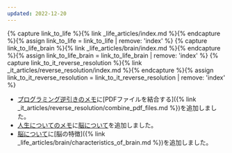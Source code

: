 ```yaml
---
updated: 2022-12-20
---
```

{% capture link_to_life %}{% link _life_articles/index.md %}{% endcapture %}{% assign link_to_life = link_to_life | remove: 'index' %}
{% capture link_to_life_brain %}{% link _life_articles/brain/index.md %}{% endcapture %}{% assign link_to_life_brain = link_to_life_brain | remove: 'index' %}
{% capture link_to_it_reverse_resolution %}{% link _it_articles/reverse_resolution/index.md %}{% endcapture %}{% assign link_to_it_reverse_resolution = link_to_it_reverse_resolution | remove: 'index' %}

- [プログラミング逆引きのメモ]({{link_to_it_reverse_resolution}})に[PDFファイルを結合する]({% link _it_articles/reverse_resolution/combine_pdf_files.md %})を追加しました。
- [人生についてのメモ]({{link_to_life}})に[脳について]({{link_to_life_brain}})を追加しました。
- [脳について]({{link_to_life_brain}})に[脳の特徴]({% link _life_articles/brain/characteristics_of_brain.md %})を追加しました。
